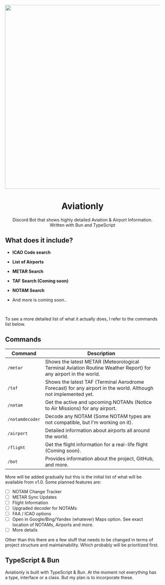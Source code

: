 
<p  align="center">  <img  width="600"  src="https://i.imgur.com/X3w7Owk.png"/>  </p>

  
  

<h1  align="center">Aviationly</h1>  <p  align="center">Discord Bot that shows highly detailed Aviation & Airport Information. Written with Bun and TypeScript</p>

  
  

## What does it include?

-  **ICAO Code search**

-  **List of Airports**

-  **METAR Search**

-  **TAF Search (Coming soon)**

-  **NOTAM Search**

- And more is coming soon..

  

<br/>

To see a more detailed list of what it actually does, I refer to the commands list below.

  

## Commands

  

| Command         | Description                                                                                       |
| --------------- | ------------------------------------------------------------------------------------------------- |
| `/metar`        | Shows the latest METAR (Meteorological Terminal Aviation Routine Weather Report) for any airport in the world. |
| `/taf`          | Shows the latest TAF (Terminal Aerodrome Forecast) for any airport in the world. Although not implemented yet. |
| `/notam`        | Get the active and upcoming NOTAMs (Notice to Air Missions) for any airport.                      |
| `/notamdecoder` | Decode any NOTAM (Some NOTAM types are not compatible, but I'm working on it).                    |
| `/airport`      | Detailed information about airports all around the world.                                        |
| `/flight`       | Get the flight information for a real-life flight (Coming soon).                                 |
| `/bot`          | Provides information about the project, GitHub, and more.                                        |


  
  

More will be added gradually but this is the initial list of what will be available from v1.0. Some planned features are:
- [ ] NOTAM Change Tracker
- [ ] METAR Sync Updates
- [ ] Flight Information
- [ ] Upgraded decoder for NOTAMs
- [ ] FAA / ICAO options
- [ ] Open in Google/Bing/Yandex (whatever) Maps option. See exact location of NOTAMs, Airports and more.
- [ ] More details

Other than this there are a few stuff that needs to be changed in terms of project structure and maintainability. Which probably will be prioritized first.


## TypeScript & Bun
Aviationly is built with TypeScript & Bun. At the moment not everything has a type, interface or a class. But my plan is to incorporate these.
